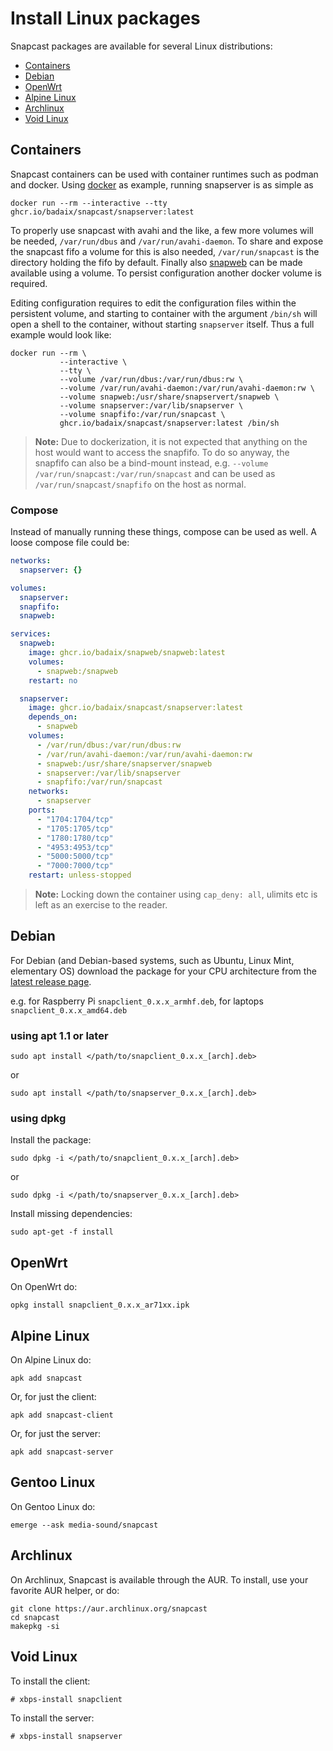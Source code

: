 # Install Linux packages

Snapcast packages are available for several Linux distributions:

- [Containers](#containers)
- [Debian](#debian)
- [OpenWrt](#openwrt)
- [Alpine Linux](#alpine-linux)
- [Archlinux](#archlinux)
- [Void Linux](#void-linux)

## Containers

Snapcast containers can be used with container runtimes such as podman and
docker. Using [docker](https://docker.com) as example, running snapserver is
as simple as

```
docker run --rm --interactive --tty ghcr.io/badaix/snapcast/snapserver:latest
```

To properly use snapcast with avahi and the like, a few more volumes will be
needed, `/var/run/dbus` and `/var/run/avahi-daemon`. To share and expose the
snapcast fifo a volume for this is also needed, `/var/run/snapcast` is the
directory holding the fifo by default. Finally also
[snapweb](https://github.com/badaix/snapweb) can be made available using a
volume. To persist configuration another docker volume is required.

Editing configuration requires to edit the configuration files within the
persistent volume, and starting to container with the argument `/bin/sh` will
open a shell to the container, without starting `snapserver` itself. Thus a
full example would look like:

```
docker run --rm \
           --interactive \
           --tty \
           --volume /var/run/dbus:/var/run/dbus:rw \
           --volume /var/run/avahi-daemon:/var/run/avahi-daemon:rw \
           --volume snapweb:/usr/share/snapservert/snapweb \
           --volume snapserver:/var/lib/snapserver \
           --volume snapfifo:/var/run/snapcast \
           ghcr.io/badaix/snapcast/snapserver:latest /bin/sh
```

> __Note:__ Due to dockerization, it is not expected that anything on the host
> would want to access the snapfifo. To do so anyway, the snapfifo can also
> be a bind-mount instead, e.g. `--volume /var/run/snapcast:/var/run/snapcast`
> and can be used as `/var/run/snapcast/snapfifo` on the host as normal.

### Compose
Instead of manually running these things, compose can be used as well. A loose
compose file could be:

```yaml
networks:
  snapserver: {}

volumes:
  snapserver:
  snapfifo:
  snapweb:

services:
  snapweb:
    image: ghcr.io/badaix/snapweb/snapweb:latest
    volumes:
      - snapweb:/snapweb
    restart: no

  snapserver:
    image: ghcr.io/badaix/snapcast/snapserver:latest
    depends_on:
      - snapweb
    volumes:
      - /var/run/dbus:/var/run/dbus:rw
      - /var/run/avahi-daemon:/var/run/avahi-daemon:rw
      - snapweb:/usr/share/snapserver/snapweb
      - snapserver:/var/lib/snapserver
      - snapfifo:/var/run/snapcast
    networks:
      - snapserver
    ports:
      - "1704:1704/tcp"
      - "1705:1705/tcp"
      - "1780:1780/tcp"
      - "4953:4953/tcp"
      - "5000:5000/tcp"
      - "7000:7000/tcp"
    restart: unless-stopped
```

> __Note:__ Locking down the container using `cap_deny: all`, ulimits etc is
> left as an exercise to the reader.

## Debian

For Debian (and Debian-based systems, such as Ubuntu, Linux Mint, elementary OS) download the package for your CPU architecture from the [latest release page](https://github.com/badaix/snapcast/releases/latest).

e.g. for Raspberry Pi `snapclient_0.x.x_armhf.deb`, for laptops `snapclient_0.x.x_amd64.deb`

### using apt 1.1 or later

    sudo apt install </path/to/snapclient_0.x.x_[arch].deb>

or

    sudo apt install </path/to/snapserver_0.x.x_[arch].deb>

### using dpkg

Install the package:

    sudo dpkg -i </path/to/snapclient_0.x.x_[arch].deb>

or

    sudo dpkg -i </path/to/snapserver_0.x.x_[arch].deb>

Install missing dependencies:

    sudo apt-get -f install

## OpenWrt

On OpenWrt do:

    opkg install snapclient_0.x.x_ar71xx.ipk

## Alpine Linux

On Alpine Linux do:

    apk add snapcast

Or, for just the client:

    apk add snapcast-client

Or, for just the server:

    apk add snapcast-server

## Gentoo Linux

On Gentoo Linux do:

    emerge --ask media-sound/snapcast

## Archlinux

On Archlinux, Snapcast is available through the AUR.  To install, use your favorite AUR helper, or do:

    git clone https://aur.archlinux.org/snapcast
    cd snapcast
    makepkg -si

## Void Linux

To install the client:

    # xbps-install snapclient

To install the server:

    # xbps-install snapserver
